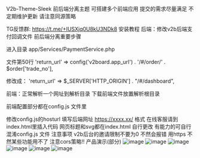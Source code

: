 V2b-Theme-Sleek
前后端分离主题 可搭建多个前端应用
提交的需求尽量满足 不定期维护更新
请注意同源策略

TG反馈群: https://t.me/+IUSXjq0U8kU3NDk8
安装教程
后端：修改v2b后端支付回调文件
前后端分离重要步骤

进入目录 app/Services/PaymentService.php

文件第50行 'return_url' => config('v2board.app_url') . '/#/order/' . $order['trade_no'],

修改成： 'return_url' => $_SERVER['HTTP_ORIGIN'] . "/#/dashboard",


前端：正常解析一个网址到解析目录 下载前端文件放置解析根目录

前端配置部分都在config.js 文件里

修改config.js的hosturl 填写后端网址 https://xxxx.xx/ 格式
在线客服请到index.html里插入代码
网页标题和svg都在index.html 自行更改 有能力的可自行混淆config.js 文件
注意事项
v2b后台的邀请限制不要为0 不然会报错
用https 不然某些功能用不了
注意cors策略!!
产品演示(部分)
  ![image](https://github.com/Jashi1chat/-Theme-Sleek/assets/145463840/f4b2acfe-e05c-4c66-9daf-b04ba9322187)
  ![image](https://github.com/Jashi1chat/-Theme-Sleek/assets/145463840/57496883-61ac-4598-9f5b-23996152888a)
  ![image](https://github.com/Jashi1chat/-Theme-Sleek/assets/145463840/e0841829-88ec-41de-95b3-e52b71052e2f)
  ![image](https://github.com/Jashi1chat/-Theme-Sleek/assets/145463840/2a38c7d3-7738-4bcc-bef0-176f332edb38)
  ![image](https://github.com/Jashi1chat/-Theme-Sleek/assets/145463840/1100c023-a201-4c76-8bc3-ab80f5f76456)
  ![image](https://github.com/Jashi1chat/-Theme-Sleek/assets/145463840/5da6e293-6f17-4a5f-a302-9ef65eeae9b2)





 
